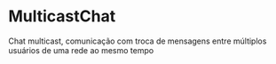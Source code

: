 # MulticastChat
Chat multicast, comunicação com troca de mensagens entre múltiplos usuários de uma rede ao mesmo tempo
